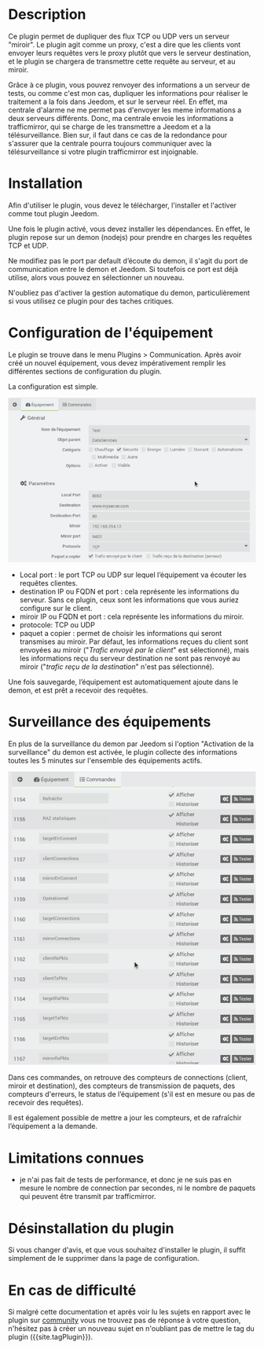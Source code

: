
# Description

Ce plugin permet de dupliquer des flux TCP ou UDP vers un serveur "miroir". Le plugin agit comme un proxy, c'est a dire que les clients vont envoyer leurs requêtes vers le proxy plutôt que vers le serveur destination, et le plugin se chargera de transmettre cette requête au serveur, et au miroir.

Grâce à ce plugin, vous pouvez renvoyer des informations a un serveur de tests, ou comme c'est mon cas, dupliquer les informations pour réaliser le traitement a la fois dans Jeedom, et sur le serveur réel.
En effet, ma centrale d'alarme ne me permet pas d'envoyer les meme informations a deux serveurs différents. Donc, ma centrale envoie les informations a trafficmirror, qui se charge de les transmettre a Jeedom et a la télésurveillance.
Bien sur, il faut dans ce cas de la redondance pour s'assurer que la centrale pourra toujours communiquer avec la télésurveillance si votre plugin trafficmirror est injoignable.


# Installation

Afin d'utiliser le plugin, vous devez le télécharger, l'installer et l'activer comme tout plugin Jeedom.

Une fois le plugin activé, vous devez installer les dépendances. En effet, le plugin repose sur un demon (nodejs) pour prendre en charges les requêtes TCP et UDP.

Ne modifiez pas le port par default d’écoute du demon, il s'agit du port de communication entre le demon et Jeedom. Si toutefois ce port est déjà utilise, alors vous pouvez en sélectionner un nouveau.

N'oubliez pas d'activer la gestion automatique du demon, particulièrement si vous utilisez ce plugin pour des taches critiques.

# Configuration de l'équipement

Le plugin se trouve dans le menu Plugins > Communication.
Après avoir créé un nouvel équipement, vous devez impérativement remplir les différentes sections de configuration du plugin.

La configuration est simple.

![general](../assets/images/config.png)

- Local port : le port TCP ou UDP sur lequel l’équipement va écouter les requêtes clientes.
- destination IP ou FQDN et port : cela représente les informations du serveur. Sans ce plugin, ceux sont les informations que vous auriez configure sur le client.
- miroir IP ou FQDN et port : cela représente les informations du miroir.
- protocole: TCP ou UDP
- paquet a copier : permet de choisir les informations qui seront transmises au miroir. Par défaut, les informations reçues du client sont envoyées au miroir ("*Trafic envoyé par le client*" est sélectionné), mais les informations reçu du serveur destination ne sont pas renvoyé au miroir ("*trafic reçu de la destination*" n'est pas sélectionné).

Une fois sauvegarde, l’équipement est automatiquement ajoute dans le demon, et est prêt a recevoir des requêtes.

# Surveillance des équipements

En plus de la surveillance du demon par Jeedom si l'option "Activation de la surveillance" du demon est activée, le plugin collecte des informations toutes les 5 minutes sur l'ensemble des équipements actifs.

![general](../assets/images/monitoring.png)

Dans ces commandes, on retrouve des compteurs de connections (client, miroir et destination), des compteurs de transmission de paquets, des compteurs d'erreurs, le status de l’équipement (s'il est en mesure ou pas de recevoir des requêtes).

Il est également possible de mettre a jour les compteurs, et de rafraîchir l’équipement a la demande.


# Limitations connues

- je n'ai pas fait de tests de performance, et donc je ne suis pas en mesure le nombre de connection par secondes, ni le nombre de paquets qui peuvent être transmit par trafficmirror.

# Désinstallation du plugin

Si vous changer d'avis, et que vous souhaitez d'installer le plugin, il suffit simplement de le supprimer dans la page de configuration.


# En cas de difficulté

Si malgré cette documentation et après voir lu les sujets en rapport avec le plugin sur [community]({{site.forum}}) vous ne trouvez pas de réponse à votre question, n'hésitez pas à créer un nouveau sujet en n'oubliant pas de mettre le tag du plugin ({{site.tagPlugin}}).
